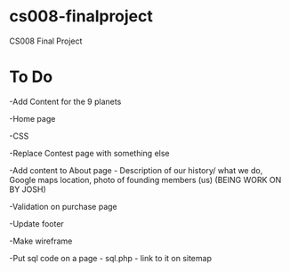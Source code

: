 # cs008-finalproject
CS008 Final Project

# To Do
-Add Content for the 9 planets

-Home page 

-CSS

-Replace Contest page with something else

-Add content to About page - Description of our history/ what we do,   Google maps location, photo of founding members (us)
  (BEING WORK ON BY JOSH)
  
-Validation on purchase page

-Update footer

-Make wireframe

-Put sql code on a page - sql.php - link to it on sitemap
